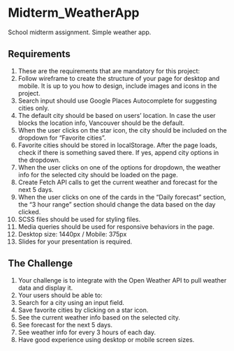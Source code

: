 # Midterm_WeatherApp
 School midterm assignment. Simple weather app.


## Requirements
1. These are the requirements that are mandatory for this project:
2. Follow wireframe to create the structure of your page for desktop and mobile. It is up to you how to design, include images and icons in the project.
3. Search input should use Google Places Autocomplete for suggesting cities only.
4. The default city should be based on users’ location. In case the user blocks the location info, Vancouver should be the default.
5. When the user clicks on the star icon, the city should be included on the dropdown for “Favorite cities”.
6. Favorite cities should be stored in localStorage. After the page loads, check if there is something saved there. If yes, append city options in the dropdown.
7. When the user clicks on one of the options for dropdown, the weather info for the selected city should be loaded on the page.
8. Create Fetch API calls to get the current weather and forecast for the next 5 days.
9. When the user clicks on one of the cards in the “Daily forecast” section, the “3 hour range” section should change the data based on the day clicked.
10. SCSS files should be used for styling files.
11. Media queries should be used for responsive behaviors in the page.
12. Desktop size: 1440px / Mobile: 375px
13. Slides for your presentation is required.

## The Challenge
1. Your challenge is to integrate with the Open Weather API to pull weather data and display it.
2. Your users should be able to:
3. Search for a city using an input field.
4. Save favorite cities by clicking on a star icon.
5. See the current weather info based on the selected city.
6. See forecast for the next 5 days.
7. See weather info for every 3 hours of each day.
8. Have good experience using desktop or mobile screen sizes.
